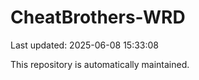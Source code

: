 # CheatBrothers-WRD

Last updated: 2025-06-08 15:33:08

This repository is automatically maintained.
